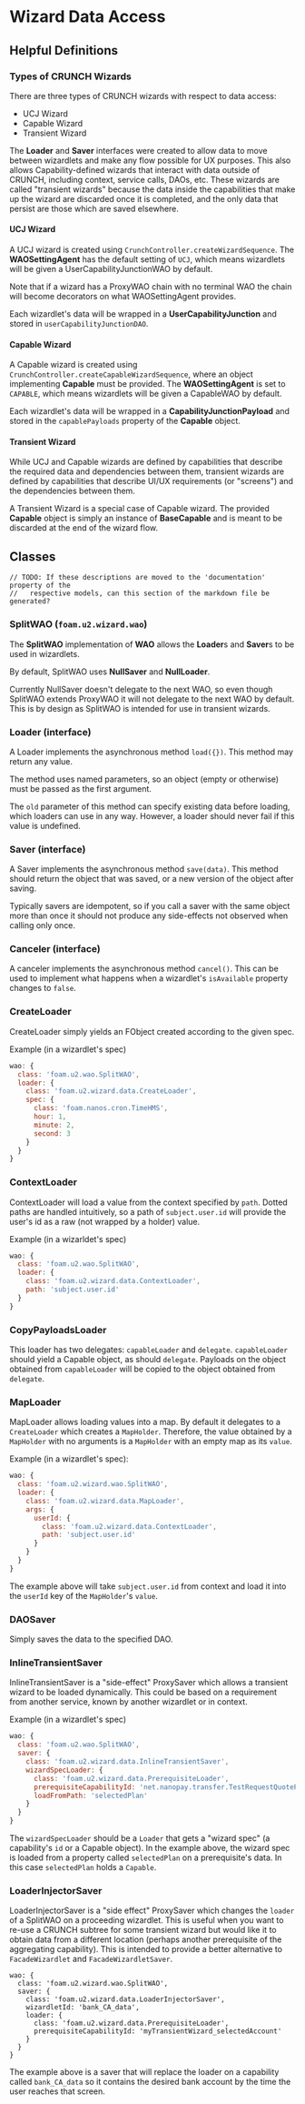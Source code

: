 
# Wizard Data Access

## Helpful Definitions

### Types of CRUNCH Wizards

There are three types of CRUNCH wizards with respect to data access:
- UCJ Wizard
- Capable Wizard
- Transient Wizard

The **Loader** and **Saver** interfaces were created to allow data to move
between wizardlets and make any flow possible for UX purposes. This also
allows Capability-defined wizards that interact with data outside of CRUNCH,
including context, service calls, DAOs, etc. These wizards are called
"transient wizards" because the data inside the capabilities that make
up the wizard are discarded once it is completed, and the only data that
persist are those which are saved elsewhere.

#### UCJ Wizard

A UCJ wizard is created using `CrunchController.createWizardSequence`.
The **WAOSettingAgent** has the default setting of `UCJ`, which means
wizardlets will be given a UserCapabilityJunctionWAO by default.

Note that if a wizard has a ProxyWAO chain with no terminal WAO the chain
will become decorators on what WAOSettingAgent provides.

Each wizardlet's data will be wrapped in a **UserCapabilityJunction**
and stored in `userCapabilityJunctionDAO`.

#### Capable Wizard

A Capable wizard is created using `CrunchController.createCapableWizardSequence`,
where an object implementing **Capable** must be provided.
The **WAOSettingAgent** is set to `CAPABLE`, which means wizardlets will
be given a CapableWAO by default.

Each wizardlet's data will be wrapped in a **CapabilityJunctionPayload**
and stored in the `capablePayloads` property of the **Capable** object.

#### Transient Wizard

While UCJ and Capable wizards are defined by capabilities that describe the
required data and dependencies between them,
transient wizards are defined by capabilities that describe UI/UX requirements
(or "screens") and the dependencies between them.

A Transient Wizard is a special case of Capable wizard. The provided
**Capable** object is simply an instance of **BaseCapable** and is
meant to be discarded at the end of the wizard flow.

## Classes

```
// TODO: If these descriptions are moved to the 'documentation' property of the
//   respective models, can this section of the markdown file be generated?
```

### SplitWAO (`foam.u2.wizard.wao`)

The **SplitWAO** implementation of **WAO** allows the **Loader**s and **Saver**s
to be used in wizardlets.

By default, SplitWAO uses **NullSaver** and **NullLoader**.

Currently NullSaver doesn't delegate to the next WAO, so even though SplitWAO
extends ProxyWAO it will not delegate to the next WAO by default. This is by
design as SplitWAO is intended for use in transient wizards.

### Loader (interface)

A Loader implements the asynchronous method `load({})`. This method may return
any value.

The method uses named parameters, so an object (empty or otherwise) must be
passed as the first argument.

The `old` parameter of this method can specify existing data before loading,
which loaders can use in any way. However, a loader should never fail if this
value is undefined.

### Saver (interface)

A Saver implements the asynchronous method `save(data)`. This method should
return the object that was saved, or a new version of the object after saving.

Typically savers are idempotent, so if you call a saver with the same object
more than once it should not produce any side-effects not observed when calling
only once.

### Canceler (interface)

A canceler implements the asynchronous method `cancel()`. This can be used to
implement what happens when a wizardlet's `isAvailable` property changes to
`false`.

### CreateLoader

CreateLoader simply yields an FObject created according to the given spec.

Example (in a wizardlet's spec)

```javascript
wao: {
  class: 'foam.u2.wao.SplitWAO',
  loader: {
    class: 'foam.u2.wizard.data.CreateLoader',
    spec: {
      class: 'foam.nanos.cron.TimeHMS',
      hour: 1,
      minute: 2,
      second: 3
    }
  }
}
```

### ContextLoader

ContextLoader will load a value from the context specified by `path`.
Dotted paths are handled intuitively, so a path of `subject.user.id`
will provide the user's id as a raw (not wrapped by a holder) value.

Example (in a wizarldet's spec)

```javascript
wao: {
  class: 'foam.u2.wao.SplitWAO',
  loader: {
    class: 'foam.u2.wizard.data.ContextLoader',
    path: 'subject.user.id'
  }
}
```

### CopyPayloadsLoader

This loader has two delegates: `capableLoader` and `delegate`.
`capableLoader` should yield a Capable object, as should `delegate`.
Payloads on the object obtained from `capableLoader` will be copied
to the object obtained from `delegate`.

### MapLoader

MapLoader allows loading values into a map. By default it delegates to a `CreateLoader` which creates a `MapHolder`. Therefore, the value obtained by a `MapHolder` with no arguments is a `MapHolder` with an empty map as its `value`.

Example (in a wizardlet's spec):

```javascript
wao: {
  class: 'foam.u2.wizard.wao.SplitWAO',
  loader: {
    class: 'foam.u2.wizard.data.MapLoader',
    args: {
      userId: {
        class: 'foam.u2.wizard.data.ContextLoader',
        path: 'subject.user.id'
      }
    }
  }
}
```

The example above will take `subject.user.id` from context and load it into the `userId` key of the `MapHolder`'s `value`.

### DAOSaver

Simply saves the data to the specified DAO.

### InlineTransientSaver

InlineTransientSaver is a "side-effect" ProxySaver which allows a transient wizard to be loaded dynamically. This could be based on a requirement from another service, known by another wizardlet or in context.

Example (in a wizardlet's spec)

```javascript
wao: {
  class: 'foam.u2.wao.SplitWAO',
  saver: {
    class: 'foam.u2.wizard.data.InlineTransientSaver',
    wizardSpecLoader: {
      class: 'foam.u2.wizard.data.PrerequisiteLoader',
      prerequisiteCapabilityId: 'net.nanopay.transfer.TestRequestQuotePut',
      loadFromPath: 'selectedPlan'
    }
  }
}
```

The `wizardSpecLoader` should be a `Loader` that gets a "wizard spec" (a capability's `id` or a Capable object). In the example above, the wizard spec is loaded from a property called `selectedPlan` on a prerequisite's data. In this case `selectedPlan` holds a `Capable`.

### LoaderInjectorSaver

LoaderInjectorSaver is a "side effect" ProxySaver which changes the `loader` of a SplitWAO on a proceeding wizardlet. This is useful when you want to re-use a CRUNCH subtree for some transient wizard but would like it to obtain data from a different location (perhaps another prerequisite of the aggregating capability). This is intended to provide a better alternative to `FacadeWizardlet` and `FacadeWizardletSaver`.

```
wao: {
  class: 'foam.u2.wizard.wao.SplitWAO',
  saver: {
    class: 'foam.u2.wizard.data.LoaderInjectorSaver',
    wizardletId: 'bank_CA_data',
    loader: {
      class: 'foam.u2.wizard.data.PrerequisiteLoader',
      prerequisiteCapabilityId: 'myTransientWizard_selectedAccount'
    }
  }
}
```

The example above is a saver that will replace the loader on a capability called `bank_CA_data` so it contains the desired bank account by the time the user reaches that screen.